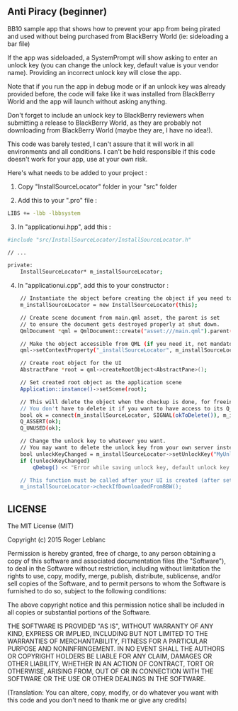 Anti Piracy (beginner)
--------------
BB10 sample app that shows how to prevent your app from being pirated and used without being purchased from BlackBerry World (ie: sideloading a bar file)

If the app was sideloaded, a SystemPrompt will show asking to enter an unlock key (you can change the unlock key, default value is your vendor name). Providing an incorrect unlock key will close the app.

Note that if you run the app in debug mode or if an unlock key was already provided before, the code will fake like it was installed from BlackBerry World and the app will launch without asking anything.

Don't forget to include an unlock key to BlackBerry reviewers when submitting a release to BlackBerry World, as they are probably not downloading from BlackBerry World (maybe they are, I have no idea!).

This code was barely tested, I can't assure that it will work in all environments and all conditions. I can't be held responsible if this code doesn't work for your app, use at your own risk.



Here's what needs to be added to your project :

1) Copy "InstallSourceLocator" folder in your "src" folder

2) Add this to your ".pro" file :
```sh
LIBS += -lbb -lbbsystem
```

3) In "applicationui.hpp", add this :

```sh
#include "src/InstallSourceLocator/InstallSourceLocator.h"

// ...

private:
    InstallSourceLocator* m_installSourceLocator;

```

4) In "applicationui.cpp", add this to your constructor :

```sh
    // Instantiate the object before creating the object if you need to access it from QML
    m_installSourceLocator = new InstallSourceLocator(this);

    // Create scene document from main.qml asset, the parent is set
    // to ensure the document gets destroyed properly at shut down.
    QmlDocument *qml = QmlDocument::create("asset:///main.qml").parent(this);

    // Make the object accessible from QML (if you need it, not mandatory)
    qml->setContextProperty("_installSourceLocator", m_installSourceLocator);

    // Create root object for the UI
    AbstractPane *root = qml->createRootObject<AbstractPane>();

    // Set created root object as the application scene
    Application::instance()->setScene(root);

    // This will delete the object when the checkup is done, for freeing memory when it's not needed anymore.
    // You don't have to delete it if you want to have access to its Q_PROPERTY later.
    bool ok = connect(m_installSourceLocator, SIGNAL(okToDelete()), m_installSourceLocator, SLOT(deleteLater()));
    Q_ASSERT(ok);
    Q_UNUSED(ok);

    // Change the unlock key to whatever you want.
    // You may want to delete the unlock key from your own server instead of hard coding it.
    bool unlockKeyChanged = m_installSourceLocator->setUnlockKey("MyUnlockKey");
    if (!unlockKeyChanged)
        qDebug() << "Error while saving unlock key, default unlock key is your vendor name as stated in bar-descriptor.xml";

    // This function must be called after your UI is created (after setScene(root) )
    m_installSourceLocator->checkIfDownloadedFromBBW();

```



LICENSE
--------------
The MIT License (MIT)

Copyright (c) 2015 Roger Leblanc

Permission is hereby granted, free of charge, to any person obtaining a copy of this software and associated documentation files (the "Software"), to deal in the Software without restriction, including without limitation the rights to use, copy, modify, merge, publish, distribute, sublicense, and/or sell copies of the Software, and to permit persons to whom the Software is furnished to do so, subject to the following conditions:

The above copyright notice and this permission notice shall be included in all copies or substantial portions of the Software.

THE SOFTWARE IS PROVIDED "AS IS", WITHOUT WARRANTY OF ANY KIND, EXPRESS OR IMPLIED, INCLUDING BUT NOT LIMITED TO THE WARRANTIES OF MERCHANTABILITY, FITNESS FOR A PARTICULAR PURPOSE AND NONINFRINGEMENT. IN NO EVENT SHALL THE AUTHORS OR COPYRIGHT HOLDERS BE LIABLE FOR ANY CLAIM, DAMAGES OR OTHER LIABILITY, WHETHER IN AN ACTION OF CONTRACT, TORT OR OTHERWISE, ARISING FROM, OUT OF OR IN CONNECTION WITH THE SOFTWARE OR THE USE OR OTHER DEALINGS IN THE SOFTWARE.


(Translation: You can altere, copy, modify, or do whatever you want with this code and you don't need to thank me or give any credits)